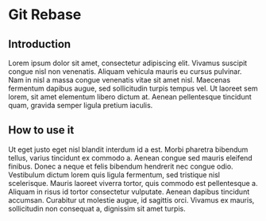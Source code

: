 # Git Rebase

## Introduction
Lorem ipsum dolor sit amet, consectetur adipiscing elit. Vivamus suscipit congue nisl non venenatis. Aliquam vehicula mauris eu cursus pulvinar. Nam in nisl a massa congue venenatis vitae sit amet nisl. Maecenas fermentum dapibus augue, sed sollicitudin turpis tempus vel. Ut laoreet sem lorem, sit amet elementum libero dictum at. Aenean pellentesque tincidunt quam, gravida semper ligula pretium iaculis.

## How to use it
Ut eget justo eget nisl blandit interdum id a est. Morbi pharetra bibendum tellus, varius tincidunt ex commodo a. Aenean congue sed mauris eleifend finibus. Donec a neque et felis bibendum hendrerit nec congue odio. Vestibulum dictum lorem quis ligula fermentum, sed tristique nisl scelerisque. Mauris laoreet viverra tortor, quis commodo est pellentesque a. Aliquam in risus id tortor consectetur vulputate. Aenean dapibus tincidunt accumsan. Curabitur ut molestie augue, id sagittis orci. Vivamus ex mauris, sollicitudin non consequat a, dignissim sit amet turpis.
